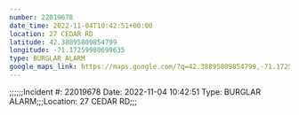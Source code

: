 ```yaml
---
number: 22019678
date_time: 2022-11-04T10:42:51+00:00
location: 27 CEDAR RD
latitude: 42.38895809854799
longitude: -71.17259980699635
type: BURGLAR ALARM
google_maps_link: https://maps.google.com/?q=42.38895809854799,-71.17259980699635
---
```


;;;;;;Incident #: 22019678  Date: 2022-11-04 10:42:51   Type: BURGLAR ALARM;;;Location: 27 CEDAR RD;;;
